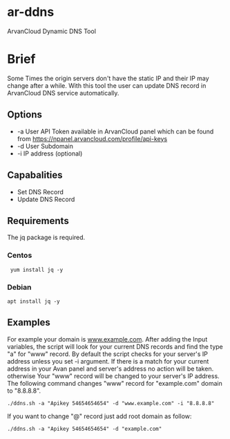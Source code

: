 # ar-ddns
ArvanCloud Dynamic DNS Tool

# Brief
Some Times the origin servers don't have the static IP and their IP may change after a while. With this tool the user can update DNS record in ArvanCloud DNS service automatically.

## Options
- -a User API Token available in ArvanCloud panel which can be found from https://npanel.arvancloud.com/profile/api-keys 
- -d User Subdomain
- -i IP address (optional)

## Capabalities
* Set DNS Record 
* Update DNS Record

## Requirements
The jq package is required.

### Centos
```
 yum install jq -y
```
### Debian
```
apt install jq -y
```
## Examples
For example your domain is www.example.com. After adding the Input variables, the script will look for your current DNS records and find the type "a" for "www" record. By default the script checks for your server's IP address unless you set -i argument. If there is a match for your current address in your Avan panel and server's address no action will be taken. otherwise Your "www" record will be changed to your server's IP address. The following command changes "www" record for "example.com" domain to "8.8.8.8".
```
./ddns.sh -a "Apikey 54654654654" -d "www.example.com" -i "8.8.8.8"
```
If you want to change "@" record just add root domain as follow:
```
./ddns.sh -a "Apikey 54654654654" -d "example.com"
```

